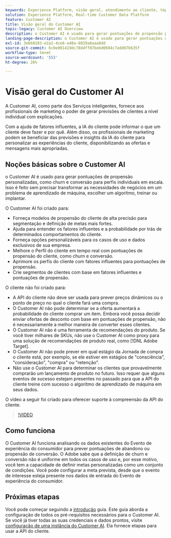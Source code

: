 ```yaml
---
keywords: Experience Platform, visão geral, atendimento ao cliente, tópicos populares, visão geral do atendimento ao cliente
solution: Experience Platform, Real-time Customer Data Platform
feature: Customer AI
title: Visão geral do Customer AI
topic-legacy: Customer AI Overview
description: o Customer AI é usado para gerar pontuações de propensão personalizadas, como churn e conversão para perfis individuais em escala. Isso é feito sem precisar transformar as necessidades de negócios em um problema de aprendizado de máquina, escolher um algoritmo, treinar ou implantar.
landing-page-description: o Customer AI é usado para gerar pontuações de propensão personalizadas, como churn e conversão para perfis individuais em escala.
exl-id: 3e668103-e2a2-4ce6-a40a-8029a6aaa8dd
source-git-commit: 6c0e001419dc78d4ff87bebd0604c7add07b635f
workflow-type: tm+mt
source-wordcount: '553'
ht-degree: 26%

---
```



# Visão geral do Customer AI

A Customer AI, como parte dos Serviços inteligentes, fornece aos profissionais de marketing o poder de gerar previsões de clientes a nível individual com explicações.

Com a ajuda de fatores influentes, a IA do cliente pode informar o que um cliente deve fazer e por quê. Além disso, os profissionais de marketing podem se beneficiar das previsões e insights da IA do cliente para personalizar as experiências do cliente, disponibilizando as ofertas e mensagens mais apropriadas.

## Noções básicas sobre o Customer AI

o Customer AI é usado para gerar pontuações de propensão personalizadas, como churn e conversão para perfis individuais em escala. Isso é feito sem precisar transformar as necessidades de negócios em um problema de aprendizado de máquina, escolher um algoritmo, treinar ou implantar.

O Customer AI foi criado para:

- Forneça modelos de propensão do cliente de alta precisão para segmentação e definição de metas mais fortes.
- Ajuda para entender os fatores influentes e a probabilidade por trás de determinados comportamentos do cliente.
- Forneça opções personalizáveis para os casos de uso e dados exclusivos de sua empresa.
- Melhore o Perfil do cliente em tempo real com pontuações de propensão do cliente, como churn e conversão.
- Aprimore os perfis do cliente com fatores influentes para pontuações de propensão.
- Crie segmentos de clientes com base em fatores influentes e pontuações de propensão.

O cliente não foi criado para:

- A API do cliente não deve ser usada para prever preços dinâmicos ou o ponto de preço no qual o cliente fará uma compra.
- O Customer AI não pode determinar se a oferta aumentará a probabilidade do cliente comprar um item. Embora você possa decidir enviar ofertas de desconto com base em pontuações de propensão, não é necessariamente a melhor maneira de converter esses clientes.
- O Customer AI não é uma ferramenta de recomendações do produto. Se você tiver milhares de SKUs, não use o Customer AI como proxy para uma solução de recomendações de produto real, como [!DNL Adobe Target].
- O Customer AI não pode prever em qual estágio da Jornada de compra o cliente está, por exemplo, se ele estiver em estágios de &quot;consciência&quot;, &quot;consideração&quot;, &quot;compra&quot; ou &quot;retenção&quot;.
- Não use o Customer AI para determinar os clientes que provavelmente comprarão um lançamento de produto no futuro. Isso requer que alguns eventos de sucesso estejam presentes no passado para que a API do cliente treine com sucesso o algoritmo de aprendizado de máquina em seus dados.

O vídeo a seguir foi criado para oferecer suporte à compreensão da API do cliente.

>[!VIDEO](https://video.tv.adobe.com/v/32664?learn=on&quality=12)

## Como funciona

O Customer AI funciona analisando os dados existentes do Evento de experiência do consumidor para prever pontuações de abandono ou propensão de conversão. O Adobe sabe que a definição de churn e conversão não é uniforme em todos os casos de uso e, por esse motivo, você tem a capacidade de definir metas personalizadas como um conjunto de condições. Você pode configurar a meta prevista, desde que o evento de interesse esteja presente nos dados de entrada do Evento de experiência do consumidor.

## Próximas etapas

Você pode começar seguindo a [introdução](./getting-started.md) guia. Este guia aborda a configuração de todos os pré-requisitos necessários para o Customer AI. Se você já tiver todas as suas credenciais e dados prontos, visite  [configuração de uma instância do Customer AI](./user-guide/configure.md). Ela fornece etapas para usar a API do cliente.
